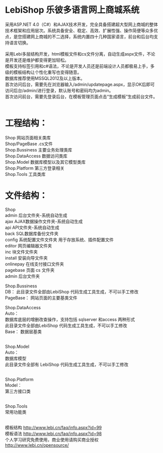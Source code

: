 # LebiShop 乐彼多语言网上商城系统
采用ASP.NET 4.0（C#）和AJAX技术开发，完全具备搭建超大型网上商城的整体技术框架和应用层次。系统具备安全、稳定、高效、扩展性强、操作简便等众多优点，是您搭建网上商城的不二选择，系统内置四十几种国家语言，前台和后台均支持语言切换。<br/><br/>
采用Lebi多层结构开发，html模板文件和cs文件分离，自动生成aspx文件，不论是开发还是维护都变得更加轻松。<br/>
模板支持标签引用和c#语法，不论是开发人员还是前端设计人员都极易上手，多级的模板结构让个性化重写也变得随意。<br/>
数据库推荐使用MSSQL2012及以上版本。<br/>
首次访问后台，需要先在浏览器输入/admin/updatepage.aspx，显示OK后即可访问后台/admin/进行登录，默认账号和密码均为admin。<br/>
首次访问前台，需要先登录后台，在模板管理页面点击“生成模板”生成前台文件。<br/><br/>

# 工程结构：
Shop 网站页面相关类库<br/>
Shop/PageBase .cs文件<br/>
Shop.Bussiness 主要业务处理类库<br/>
Shop.DataAccess 数据访问类库<br/>
Shop.Model 数据库模型以及其它模型类库<br/>
Shop.Platform 第三方登录相关<br/>
Shop.Tools 工具类库<br/>

# 文件结构：
Shop<br/>
admin 后台文件夹-系统自动生成<br/>
ajax AJAX数据操作文件夹-系统自动生成<br/>
api API文件夹-系统自动生成<br/>
back SQL数据库备份文件夹<br/>
config 系统配置文件文件夹 用于存放系统、插件配置文件<br/>
editor 网页编辑器文件夹<br/>
inc 块文件文件夹<br/>
install 安装向导文件夹<br/>
onlinepay 在线支付接口文件夹<br/>
pagebase 页面 cs 文件夹<br/>
admin 后台文件夹<br/>

Shop.Bussiness<br/>
DB： 此目录文件全部由LebiShop 代码生成工具生成，不可以手工修改<br/>
PageBase： 网站页面的主要基类文件<br/>

Shop.DataAccess<br/>
Auto：<br/>
数据库底层的增删改查操作，支持包括 sqlserver 和access 两种形式<br/>
此目录文件全部由LebiShop 代码生成工具生成，不可以手工修改<br/>
Base： 数据层基类<br/><br/>

Shop.Model<br/>
Auto：<br/>
数据库模型<br/>
此目录文件全部有 LebiShop 代码生成工具生成，不可以手工修改<br/><br/>

Shop.Platform<br/>
Model：<br/>
第三方接口类<br/><br/>

Shop.Tools<br/>
常用功能类<br/><br/>

模板结构 http://www.lebi.cn/faq/info.aspx?id=99<br/>
模板语法 http://www.lebi.cn/faq/info.aspx?id=98<br/>
个人学习研究免费使用，商业使用请购买商业授权 http://www.lebi.cn/opensource/<br/>
